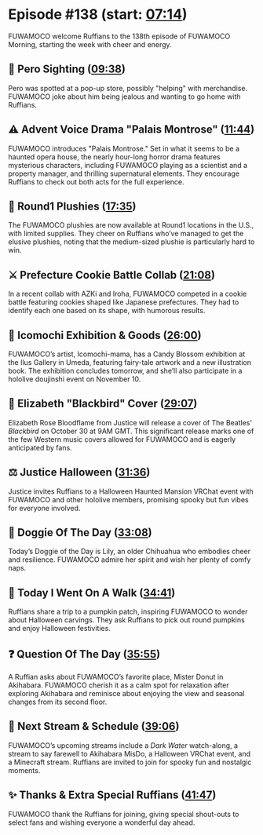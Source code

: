 # Episode #138 (start: [07:14](https://youtu.be/Fp8TD1E0vsA?t=07m14s))

FUWAMOCO welcome Ruffians to the 138th episode of FUWAMOCO Morning, starting the week with cheer and energy.

## 👀 Pero Sighting ([09:38](https://youtu.be/Fp8TD1E0vsA?t=09m38s))

Pero was spotted at a pop-up store, possibly "helping" with merchandise. FUWAMOCO joke about him being jealous and wanting to go home with Ruffians.

## ⚠️ Advent Voice Drama "Palais Montrose" ([11:44](https://youtu.be/Fp8TD1E0vsA?t=11m44s))

FUWAMOCO introduces "Palais Montrose." Set in what it seems to be a haunted opera house, the nearly hour-long horror drama features mysterious characters, including FUWAMOCO playing as a scientist and a property manager, and thrilling supernatural elements. They encourage Ruffians to check out both acts for the full experience.

## 🎳 Round1 Plushies ([17:35](https://youtu.be/Fp8TD1E0vsA?t=17m35s))

The FUWAMOCO plushies are now available at Round1 locations in the U.S., with limited supplies. They cheer on Ruffians who’ve managed to get the elusive plushies, noting that the medium-sized plushie is particularly hard to win.

## ⚔️ Prefecture Cookie Battle Collab ([21:08](https://youtu.be/Fp8TD1E0vsA?t=21m08s))

In a recent collab with AZKi and Iroha, FUWAMOCO competed in a cookie battle featuring cookies shaped like Japanese prefectures. They had to identify each one based on its shape, with humorous results.

## 🍡 Icomochi Exhibition & Goods ([26:00](https://youtu.be/Fp8TD1E0vsA?t=26m00s))

FUWAMOCO’s artist, Icomochi-mama, has a Candy Blossom exhibition at the Ilus Gallery in Umeda, featuring fairy-tale artwork and a new illustration book. The exhibition concludes tomorrow, and she’ll also participate in a hololive doujinshi event on November 10.

## 💄 Elizabeth "Blackbird" Cover ([29:07](https://youtu.be/Fp8TD1E0vsA?t=29m07s))

Elizabeth Rose Bloodflame from Justice will release a cover of The Beatles’ *Blackbird* on October 30 at 9AM GMT. This significant release marks one of the few Western music covers allowed for FUWAMOCO and is eagerly anticipated by fans.

## ⚖️ Justice Halloween ([31:36](https://youtu.be/Fp8TD1E0vsA?t=31m36s))

Justice invites Ruffians to a Halloween Haunted Mansion VRChat event with FUWAMOCO and other hololive members, promising spooky but fun vibes for everyone involved.

## 🐶 Doggie Of The Day ([33:08](https://youtu.be/Fp8TD1E0vsA?t=33m08s))

Today’s Doggie of the Day is Lily, an older Chihuahua who embodies cheer and resilience. FUWAMOCO admire her spirit and wish her plenty of comfy naps.

## 🚶 Today I Went On A Walk ([34:41](https://youtu.be/Fp8TD1E0vsA?t=34m41s))

Ruffians share a trip to a pumpkin patch, inspiring FUWAMOCO to wonder about Halloween carvings. They ask Ruffians to pick out round pumpkins and enjoy Halloween festivities.

## ❓ Question Of The Day ([35:55](https://youtu.be/Fp8TD1E0vsA?t=35m55s))

A Ruffian asks about FUWAMOCO’s favorite place, Mister Donut in Akihabara. FUWAMOCO cherish it as a calm spot for relaxation after exploring Akihabara and reminisce about enjoying the view and seasonal changes from its second floor.

## 📅 Next Stream & Schedule ([39:06](https://youtu.be/Fp8TD1E0vsA?t=39m06s))

FUWAMOCO’s upcoming streams include a *Dark Water* watch-along, a stream to say farewell to Akihabara MisDo, a Halloween VRChat event, and a Minecraft stream. Ruffians are invited to join for spooky fun and nostalgic moments.

## ✨ Thanks & Extra Special Ruffians ([41:47](https://youtu.be/Fp8TD1E0vsA?t=41m47s))

FUWAMOCO thank the Ruffians for joining, giving special shout-outs to select fans and wishing everyone a wonderful day ahead.

